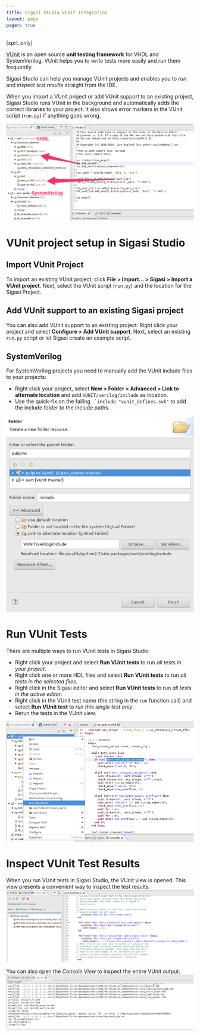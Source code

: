 ```yaml
---
title: Sigasi Studio VUnit Integration
layout: page 
pager: true
---
```


[xprt_only]

[VUnit](https://vunit.github.io/) is an open source **unit testing framework** for VHDL and SystemVerilog. VUnit helps you to *write* tests more easily and *run* them frequently.

Sigasi Studio can help you manage VUnit projects and enables you to *run* and *inspect test results* straight from the IDE.

When you import a VUnit project or add VUnit support to an existing project, Sigasi Studio runs VUnit in the background and automatically adds the correct libraries to your project. It also shows error markers in the VUnit script (`run.py`) if anything goes wrong.

[![VUnit project](images/vunit_project.png "VUnit project")](images/vunit_project.png)

# VUnit project setup in Sigasi Studio

## Import VUnit Project

To import an existing VUnit project, click **File > Import... > Sigasi > Import a VUnit project**. Next, select the VUnit script (`run.py`) and the location for the Sigasi Project.

## Add VUnit support to an existing Sigasi project

You can also add VUnit support to an existing project: Right click your project and select  **Configure > Add VUnit support**. Next, select an existing `run.py` script or let Sigasi create an example script.

## SystemVerilog

For SystemVerilog projects you need to manually add the VUnit include files to your projects:
* Right click your project, select **New > Folder > Advanced > Link to alternate location** and add `VUNIT/verilog/include` as location.
* Use the quick-fix on the failing `` `include "vunit_defines.svh"`` to add the include folder to the include paths.

[![Add verilog include path](images/vunit_verilog_include.png "Add verilog include path")](images/vunit_verilog_include.png)


# Run VUnit Tests

There are multiple ways to run VUnit tests in Sigasi Studio:

* Right click your project and select **Run VUnit tests** to run *all tests in your project*.
* Right click one or more HDL files and select **Run VUnit tests** to run *all tests in the selected files*.
* Right click in the Sigasi editor and select **Run VUnit tests** to run *all tests in the active editor*.
* Right click in the VUnit test name (the string in the `run` function call) and select **Run VUnit test** to *run this single test only*.
* Rerun the tests in the VUnit view.

[![Run VUnit VHDL tests](images/vunit_run_tests.png "Run VUnit VHDL tests")](images/vunit_run_tests.png)

# Inspect VUnit Test Results

When you run VUnit tests in Sigasi Studio, the VUnit view is opened. This view presents a convenient way to inspect the test results.  
[![VUnit SystemVerilog Example](images/vunit_verilog.png "VUnit SystemVerilog Example")](images/vunit_verilog.png)

You can also open the *Console View* to inspect the entire VUnit output.  
[![VUnit console view](images/vunit_console.png "VUnit console view")](images/vunit_console.png)
